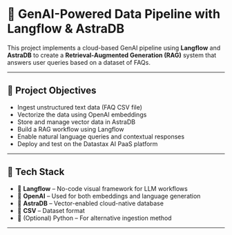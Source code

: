 # 🚀 GenAI-Powered Data Pipeline with Langflow & AstraDB

This project implements a cloud-based GenAI pipeline using **Langflow** and **AstraDB** to create a **Retrieval-Augmented Generation (RAG)** system that answers user queries based on a dataset of FAQs.

---

## 📌 Project Objectives

- Ingest unstructured text data (FAQ CSV file)
- Vectorize the data using OpenAI embeddings
- Store and manage vector data in AstraDB
- Build a RAG workflow using Langflow
- Enable natural language queries and contextual responses
- Deploy and test on the Datastax AI PaaS platform

---

## 🧱 Tech Stack

- 🔁 **Langflow** – No-code visual framework for LLM workflows  
- 🧠 **OpenAI** – Used for both embeddings and language generation  
- 🧲 **AstraDB** – Vector-enabled cloud-native database  
- 📝 **CSV** – Dataset format  
- 🐍 (Optional) Python – For alternative ingestion method

---


